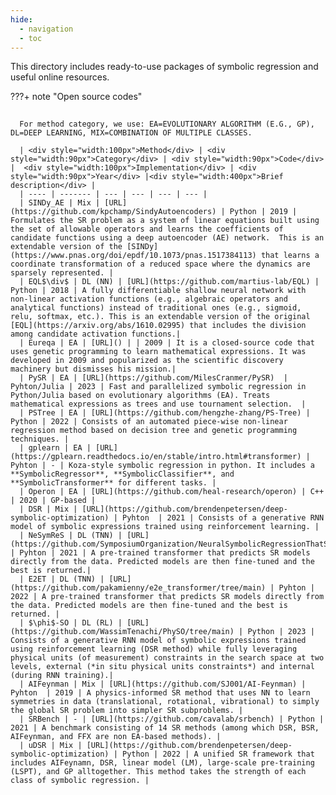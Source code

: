 ```yaml
---
hide:
  - navigation
  - toc
---
```


This directory includes ready-to-use packages of symbolic regression and useful online resources.

???+ note "Open source codes"
    <div class="meta_for_parser tablespecs"
    style="font-size: 1pt;visibility:hidden" markdown>
    ###  Genetic programming
    </div>

      For method category, we use: EA=EVOLUTIONARY ALGORITHM (E.G., GP), DL=DEEP LEARNING, MIX=COMBINATION OF MULTIPLE CLASSES.
    
      | <div style="width:100px">Method</div> | <div style="width:90px">Category</div> | <div style="width:90px">Code</div> |  <div style="width:100px">Implementation</div> | <div style="width:90px">Year</div> |<div style="width:400px">Brief description</div> |
      | ---- | ------- | --- | --- | --- | --- |
      | SINDy_AE | Mix | [URL](https://github.com/kpchamp/SindyAutoencoders) | Python | 2019 | Formulates the SR problem as a system of linear equations built using the set of allowable operators and learns the coefficients of candidate functions using a deep autoencoder (AE) network.  This is an extendable version of the [SINDy](https://www.pnas.org/doi/epdf/10.1073/pnas.1517384113) that learns a coordinate transformation of a reduced space where the dynamics are sparsely represented. |
      | EQL$\div$ | DL (NN) | [URL](https://github.com/martius-lab/EQL) | Python | 2018 | A fully differentiable shallow neural network with non-linear activation functions (e.g., algebraic operators and analytical functions) instead of traditional ones (e.g., sigmoid, relu, softmax, etc.). This is an extendable version of the original [EQL](https://arxiv.org/abs/1610.02995) that includes the division among candidate activation functions.|
      | Eureqa | EA | [URL]() | | 2009 | It is a closed-source code that uses genetic programming to learn mathematical expressions. It was developed in 2009 and popularized as the scientific discovery machinery but dismisses his mission.|
      | PySR | EA | [URL](https://github.com/MilesCranmer/PySR)  | Pyhton/Julia | 2023 | Fast and parallelized symbolic regression in Python/Julia based on evolutionary algorithms (EA). Treats mathematical expressions as trees and use tournament selection.  |
      | PSTree | EA | [URL](https://github.com/hengzhe-zhang/PS-Tree) | Python | 2022 | Consists of an automated piece-wise non-linear regression method based on decision tree and genetic programming techniques. |
      | gplearn | EA | [URL](https://gplearn.readthedocs.io/en/stable/intro.html#transformer) | Pyhton | - | Koza-style symbolic regression in python. It includes a **SymbolicRegressor**, **SymbolicClassifier**, and **SymbolicTransformer** for different tasks. |
      | Operon | EA | [URL](https://github.com/heal-research/operon) | C++ | 2020 | GP-based | 
      | DSR | Mix | [URL](https://github.com/brendenpetersen/deep-symbolic-optimization) | Pyhton  | 2021 | Consists of a generative RNN model of symbolic expressions trained using reinforcement learning. |
      | NeSymReS | DL (TNN) | [URL](https://github.com/SymposiumOrganization/NeuralSymbolicRegressionThatScales/tree/main) | Pyhton | 2021 | A pre-trained transformer that predicts SR models directly from the data. Predicted models are then fine-tuned and the best is returned.|
      | E2ET | DL (TNN) | [URL](https://github.com/pakamienny/e2e_transformer/tree/main) | Pyhton | 2022 | A pre-trained transformer that predicts SR models directly from the data. Predicted models are then fine-tuned and the best is returned. |
      | $\phi$-SO | DL (RL) | [URL](https://github.com/WassimTenachi/PhySO/tree/main) | Python | 2023 | Consists of a generative RNN model of symbolic expressions trained using reinforcement learning (DSR method) while fully leveraging physical units (of measurement) constraints in the search space at two levels, external (*in situ physical units constraints*) and internal (during RNN training).|
      | AIFeynman | Mix | [URL](https://github.com/SJ001/AI-Feynman) | Pyhton  | 2019 | A physics-informed SR method that uses NN to learn symmetries in data (translational, rotational, vibrational) to simply the global SR problem into simpler SR subproblems. |
      | SRBench | - | [URL](https://github.com/cavalab/srbench) | Python | 2021 | A benchmark consisting of 14 SR methods (among which DSR, BSR, AIFeynman, and FFX are non EA-based methods). |
      | uDSR | Mix | [URL](https://github.com/brendenpetersen/deep-symbolic-optimization) | Python | 2022 | A unified SR framework that includes AIFeynamn, DSR, linear model (LM), large-scale pre-training (LSPT), and GP alltogether. This method takes the strength of each class of symbolic regression. |
